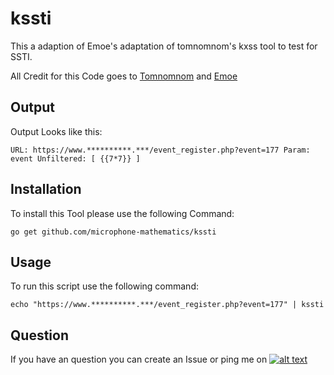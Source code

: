 # kssti
[1.1]: http://i.imgur.com/tXSoThF.png
[1]: https://twitter.com/TobiunddasMoe
This a adaption of Emoe's adaptation of tomnomnom's kxss tool to test for SSTI.

All Credit for this Code goes to [Tomnomnom](https://github.com/tomnomnom/) and [Emoe](https://github.com/Emoe/)

## Output
Output Looks like this:
```
URL: https://www.**********.***/event_register.php?event=177 Param: event Unfiltered: [ {{7*7}} ]
```

## Installation
To install this Tool please use the following Command:
```
go get github.com/microphone-mathematics/kssti
```

## Usage
To run this script use the following command:
```
echo "https://www.**********.***/event_register.php?event=177" | kssti
```

## Question
If you have an question you can create an Issue or ping me on [![alt text][1.1]][1]
